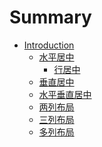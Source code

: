 # Summary

* [Introduction](README.md)
  * [水平居中]()
    * [行居中](水平居中/行居中.md)
  * [垂直居中]()
  * [水平垂直居中]()
  * [两列布局]()
  * [三列布局]()
  * [多列布局]()
